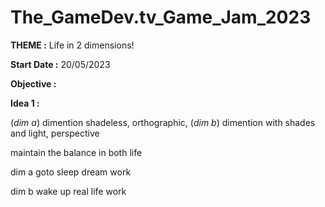 # The_GameDev.tv_Game_Jam_2023

**THEME :** Life in 2 dimensions!

**Start Date :** 20/05/2023

**Objective :**  

**Idea 1 :** 

(*dim a*) dimention shadeless, orthographic, 
(*dim b*) dimention with shades and light, perspective

maintain the balance in both life

dim a
    goto sleep
    dream work


dim b
    wake up
    real life work
